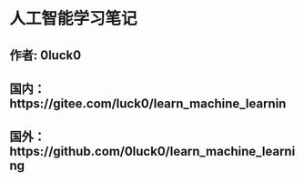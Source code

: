 # 人工智能学习笔记
<h2>作者: 0luck0</h2>
<h2>国内：https://gitee.com/luck0/learn_machine_learnin</h2>
<h2>国外：https://github.com/0luck0/learn_machine_learning</h2>